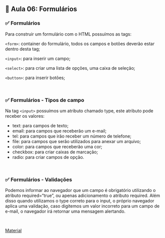 ## 📝 Aula 06: Formulários

### ✅ Formulários

Para construir um formulário com o HTML possuímos as tags:

`<form>`: container do formulário, todos os campos e botões deverão estar dentro desta tag;

`<input>`: para inserir um campo;

`<select>`: para criar uma lista de opções, uma caixa de seleção;

`<button>`: para inserir botões;

<br>

### ✅ Formulários - Tipos de campo

Na tag `<input>` possuímos um atributo chamado type, este atributo pode receber os valores:

- text: para campos de texto;
- email: para campos que receberão um e-mail;
- tel: para campos que irão receber um número de telefone;
- file: para campos que serão utilizados para anexar um arquivo;
- color: para campos que receberão uma cor;
- checkbox: para criar caixas de marcação;
- radio: para criar campos de opção.

<br>

### ✅ Formulários - Validações

Podemos informar ao navegador que um campo é obrigatório utilizando o atributo required=“true”, ou apenas adicionamento o atributo required. Além disso quando utilizamos o type correto para o input, o próprio navegador aplica uma validação, caso digitemos um valor incorreto para um campo de e-mail, o navegador irá retornar uma mensagem alertando.

<br>

[Material](<./Crie formulários.pdf>)

